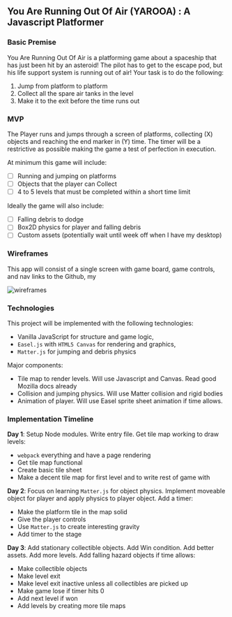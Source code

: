 ## You Are Running Out Of Air (YAROOA) : A Javascript Platformer

### Basic Premise

You Are Running Out Of Air is a platforming game about a spaceship that has just
been hit by an asteroid! The pilot has to get to the escape pod, but his life
support system is running out of air! Your task is to do the following:

1) Jump from platform to platform
2) Collect all the spare air tanks in the level
3) Make it to the exit before the time runs out


### MVP

The Player runs and jumps through a screen of platforms, collecting (X) objects
and reaching the end marker in (Y) time. The timer will be a restrictive as possible
making the game a test of perfection in execution.

At minimum this game will include:
- [ ] Running and jumping on platforms
- [ ] Objects that the player can Collect
- [ ] 4 to 5 levels that must be completed within a short time limit

Ideally the game will also include:
- [ ] Falling debris to dodge
- [ ] Box2D physics for player and falling debris
- [ ] Custom assets (potentially wait until week off when I have my desktop)

### Wireframes

This app will consist of a single screen with game board, game controls, and nav links to the Github, my

![wireframes](https://github.com/appacademy/ny-portfolio-curriculum/blob/master/javascript-project/js-proposal-wireframe.jpg)

### Technologies

This project will be implemented with the following technologies:

- Vanilla JavaScript for structure and game logic,
- `Easel.js` with `HTML5 Canvas` for rendering and graphics,
- `Matter.js` for jumping and debris physics

Major components:

- Tile map to render levels. Will use Javascript and Canvas. Read good Mozilla docs already
- Collision and jumping physics. Will use Matter collision and rigid bodies
- Animation of player. Will use Easel sprite sheet animation if time allows.

### Implementation Timeline

**Day 1**: Setup Node modules. Write entry file. Get tile map working to draw levels:

- `webpack` everything and have a page rendering
- Get tile map functional
- Create basic tile sheet
- Make a decent tile map for first level and to write rest of game with

**Day 2**: Focus on learning `Matter.js` for object physics. Implement moveable object
for player and apply physics to player object. Add a timer:

- Make the platform tile in the map solid
- Give the player controls
- Use `Matter.js` to create interesting gravity
- Add timer to the stage

**Day 3**: Add stationary collectible objects. Add Win condition. Add better assets.
Add more levels. Add falling hazard objects if time allows:

- Make collectible objects
- Make level exit
- Make level exit inactive unless all collectibles are picked up
- Make game lose if timer hits 0
- Add next level if won
- Add levels by creating more tile maps
